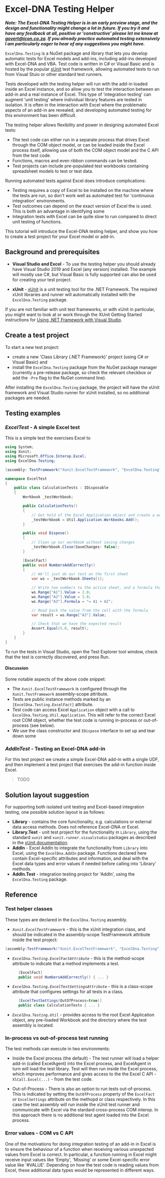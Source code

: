 # Excel-DNA Testing Helper

_**Note: The Excel-DNA Testing Helper is in an early preview stage, and the design and functionality might change a lot in future. If you try it and have any feedback at all, positive or 'constructive' please let me know at govert@icon.co.za. If you already practice automated testing extensively I am particularly eager to hear of any suggestions you might have.**_

`ExcelDna.Testing` is a NuGet package and library that lets you develop automatic tests for Excel models and add-ins, including add-ins developed with Excel-DNA and VBA. Test code is written in C# or Visual Basic and is hosted by the popular [xUnit](https://xunit.net/) test framework, allowing automated tests to run from Visual Stuio or other standard test runners.

Tests developed with the testing helper will run with the add-in loaded inside an Excel instance, and so allow you to test the interaction between an add-in and a real instance of Excel. This type of 'integration testing' can augment 'unit testing' where individual library features are tested in isolation. It is often in the interaction with Excel where the problematic aspects of an add-in are revealed, and developing automated testing for this environment has been difficult.

The testing helper allows flexibility and power in designing automated Excel tests:
* The test code can either run in a separate process that drives Excel through the COM object model, or can be loaded inside the Excel process itself, allowing use of both the COM object model and the C API from the test code.
* Functions, macros and even ribbon commands can be tested.
* Test projects can include pre-populated test workbooks containing spreadsheet models to test or test data.

Running automated tests against Excel does introduce complications:
* Testing requires a copy of Excel to be installed on the machine where the tests are run, so don't work well as automated test for 'continuous integration' environments.
* Test outcomes can depend on the exact version of Excel the is used. This is both an advantage in identifying some 
* Integration tests with Excel can be quite slow to run compared to direct unit testing of functions.

This tutorial will introduce the Excel-DNA testing helper, and show you how to create a test project for your Excel model or add-in.

## Background and prerequisites

* **Visual Studio and Excel** - 
To use the testing helper you should already have Visual Studio 2019 and Excel (any version) installed.
The example will mostly use C#, but Visual Basic is fully supported can also be used for creating your test project.

* **xUnit** - 
[xUnit](https://xunit.net/) is a unit testing tool for the .NET Framework. The required xUnit libraries and runner will automatically installed with the `ExcelDna.Testing` package.

If you are not familiar with unit test frameworks, or with xUnit in particular, you might want to look at or work through the XUnit Getting Started instructions for 
[Using .NET Framework with Visual Studio](https://xunit.net/docs/getting-started/netfx/visual-studio).

## Create a test project
To start a new test project:
* create a new  'Class Library (.NET Framework)' project (using C# or Visual Basic) and
* install the `ExcelDna.Testing` package from the NuGet package manager (currently a pre-release package, so check the relevant checkbox or add the `-Pre` flag to the NuGet command line).

After installing the `ExcelDna.Testing` package, the project will have the xUnit framework and Visual Studio runner for xUnit installed, so no additional packages are needed.

## Testing examples

### *ExcelTest* - A simple Excel test

This is a simple test the exercises Excel to 

```c#
using System;
using Xunit;
using Microsoft.Office.Interop.Excel;
using ExcelDna.Testing;

[assembly: TestFramework("Xunit.ExcelTestFramework", "ExcelDna.Testing")]

namespace ExcelTest
{
    public class CalculationTests : IDisposable
    {
        Workbook _testWorkbook;

        public CalculationTests()
        {
            // Get hold of the Excel Application object and create a workbook
            _testWorkbook = Util.Application.Workbooks.Add();
        }

        public void Dispose()
        {
            // Clean up our workbook without saving changes
            _testWorkbook.Close(SaveChanges: false);
        }

        [ExcelFact]
        public void NumbersAddCorrectly()
        {
            // We'll just do our test on the first sheet
            var ws = _testWorkbook.Sheets[1];

            // Write two numbers to the active sheet, and a formula that adds them, together
            ws.Range["A1"].Value = 2.0;
            ws.Range["A2"].Value = 3.0;
            ws.Range["A3"].Formula = "= A1 + A2";

            // Read back the value from the cell with the formula
            var result = ws.Range["A3"].Value;

            // Check that we have the expected result
            Assert.Equal(5.0, result);
        }
    }
}
```

To run the tests in Visual Studio, open the Test Explorer tool window, check that the test is correctly discovered, and press Run.

#### Discussion

Some notable aspects of the above code snippet:
* The `Xunit.ExcelTestFramework` is configured through the `Xunit.TestFramework` assembly-scope attribute.
* Tests are public instance methods marked by an `[ExcelDna.Testing.ExcelFact]` attribute.
* Test code can access Excel `Application` object with a call to `ExcelDna.Testing.Util.Application`. This will refer to the correct Excel root COM object, whether the test code is running in-process or out-of-process (see below).
* We use the class constructor and `IDispose` interface to set up and tear down some 

### *AddInTest* - Testing an Excel-DNA add-in

For this test project we create a simple Excel-DNA add-in with a single UDF, and then implement a test project that exercises the add-in function inside Excel.

> TODO

## Solution layout suggestion

For supporting both isolated unit testing and Excel-based integration testing, one possible solution layout is as follows:

* **Library** - contains the core functionality, e.g. calculations or external data access methods. Does not reference Excel-DNA or Excel.
* **Library.Test** - unit test project for the functionality in `Library`, using the standard `xunit` and `xunit.runner.visualstudio` packages as described in the [xUnit documentation](https://xunit.net/docs/getting-started/netfx/visual-studio).
* **AddIn** - Excel AddIn to integrate the functionality from `Library` into Excel, using the `ExcelDna.AddIn` package. Functions declared here contain Excel-specific attributes and information, and deal with the Excel data types and error values if needed before calling into 'Library' methods.
* **AddIn.Test** - integration testing project for 'AddIn', using the `ExcelDna.Testing` package.

## Reference

### Test helper classes 

These types are declared in the `ExcelDna.Testing` assembly.

* *`Xunit.ExcelTestFramework`* - this is the xUnit integration class, and should be indicated in the assembly-scope TestFramework attribute inside the test project:
```c#
[assembly:TestFramework("Xunit.ExcelTestFramework", "ExcelDna.Testing")]
```

* *`ExcelDna.Testing.ExcelFactAttribute`* - this is the method-scope attribute to indicate that a method implements a test.
```c#
      [ExcelFact]
      public void NumbersAddCorrectly() { ... }
```
* *`ExcelDna.Testing.ExcelTestSettingsAttribute`* - this is a class-scope attribute that configures settings for all tests in a class.
```c#
      [ExcelTestSettings(OutOfProcess=true)]
      public class CalculationTests { ... }
```

* *`ExcelDna.Testing.Util`* - provides access to the root Excel Application object, any pre-loaded Workbook and the directory where the test assembly is located.

### In-process vs out-of-process test running
The test methods can execute in two environments:

* Inside the Excel process (the default) - The test runner will load a helper add-in (called ExcelAgent) into the Excel process, and ExcelAgent in turn will load the test library. Test will then run inside the Excel process, which improves performance and gives access to the the Excel C API - `XlCall.Excel(...)` - from the test code.

* Out-of-Process  - There is also an option to run tests out-of-process. This is indicated by setting the `OutOfProcess` property of the `ExcelFact` or `ExcelSettings` attribute on the methopd or class respectively. In this case the test assembly will run inside the xUnit test runner and communicate with Excel via the stardard cross-process COM interop. In this approach there is no additional test agent loaded into the Excel process.

### Error values - COM vs C API

One of the motivations for doing integration testing of an add-in in Excel is to ensure the behaviour of a function when receiving various unexpected values from Excel is correct. In particular, a function running in Excel might receive input values like 'Empty', 'Missing' or some Excel-specific error value like '#VALUE'. Depending on how the test code is reading values from Excel, these additional data types would be represented in different ways.

